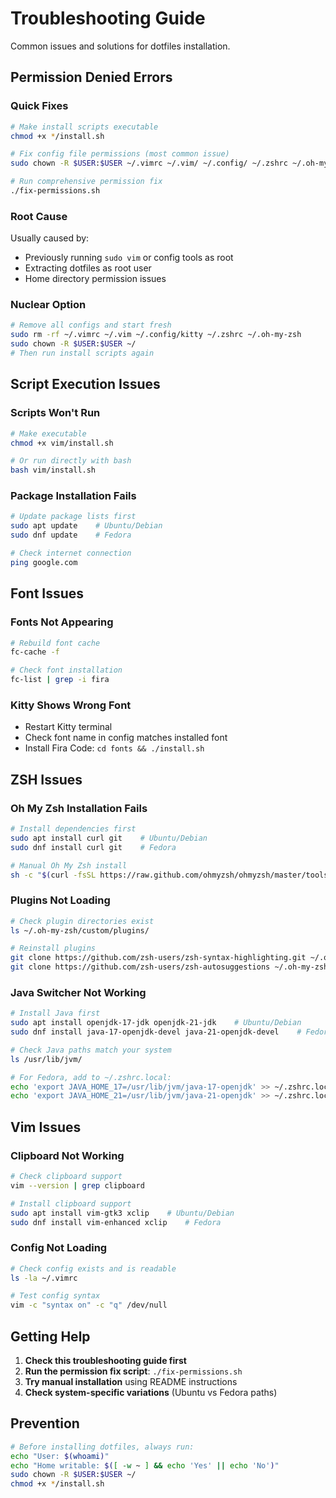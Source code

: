 # Troubleshooting Guide

Common issues and solutions for dotfiles installation.

## Permission Denied Errors

### Quick Fixes
```bash
# Make install scripts executable
chmod +x */install.sh

# Fix config file permissions (most common issue)
sudo chown -R $USER:$USER ~/.vimrc ~/.vim/ ~/.config/ ~/.zshrc ~/.oh-my-zsh/ 2>/dev/null || true

# Run comprehensive permission fix
./fix-permissions.sh
```

### Root Cause
Usually caused by:
- Previously running `sudo vim` or config tools as root
- Extracting dotfiles as root user
- Home directory permission issues

### Nuclear Option
```bash
# Remove all configs and start fresh
sudo rm -rf ~/.vimrc ~/.vim ~/.config/kitty ~/.zshrc ~/.oh-my-zsh
sudo chown -R $USER:$USER ~/
# Then run install scripts again
```

## Script Execution Issues

### Scripts Won't Run
```bash
# Make executable
chmod +x vim/install.sh

# Or run directly with bash
bash vim/install.sh
```

### Package Installation Fails
```bash
# Update package lists first
sudo apt update    # Ubuntu/Debian
sudo dnf update    # Fedora

# Check internet connection
ping google.com
```

## Font Issues

### Fonts Not Appearing
```bash
# Rebuild font cache
fc-cache -f

# Check font installation
fc-list | grep -i fira
```

### Kitty Shows Wrong Font
- Restart Kitty terminal
- Check font name in config matches installed font
- Install Fira Code: `cd fonts && ./install.sh`

## ZSH Issues

### Oh My Zsh Installation Fails
```bash
# Install dependencies first
sudo apt install curl git    # Ubuntu/Debian
sudo dnf install curl git    # Fedora

# Manual Oh My Zsh install
sh -c "$(curl -fsSL https://raw.github.com/ohmyzsh/ohmyzsh/master/tools/install.sh)"
```

### Plugins Not Loading
```bash
# Check plugin directories exist
ls ~/.oh-my-zsh/custom/plugins/

# Reinstall plugins
git clone https://github.com/zsh-users/zsh-syntax-highlighting.git ~/.oh-my-zsh/custom/plugins/zsh-syntax-highlighting
git clone https://github.com/zsh-users/zsh-autosuggestions ~/.oh-my-zsh/custom/plugins/zsh-autosuggestions
```

### Java Switcher Not Working
```bash
# Install Java first
sudo apt install openjdk-17-jdk openjdk-21-jdk    # Ubuntu/Debian
sudo dnf install java-17-openjdk-devel java-21-openjdk-devel    # Fedora

# Check Java paths match your system
ls /usr/lib/jvm/

# For Fedora, add to ~/.zshrc.local:
echo 'export JAVA_HOME_17=/usr/lib/jvm/java-17-openjdk' >> ~/.zshrc.local
echo 'export JAVA_HOME_21=/usr/lib/jvm/java-21-openjdk' >> ~/.zshrc.local
```

## Vim Issues

### Clipboard Not Working
```bash
# Check clipboard support
vim --version | grep clipboard

# Install clipboard support
sudo apt install vim-gtk3 xclip    # Ubuntu/Debian
sudo dnf install vim-enhanced xclip    # Fedora
```

### Config Not Loading
```bash
# Check config exists and is readable
ls -la ~/.vimrc

# Test config syntax
vim -c "syntax on" -c "q" /dev/null
```

## Getting Help

1. **Check this troubleshooting guide first**
2. **Run the permission fix script**: `./fix-permissions.sh`
3. **Try manual installation** using README instructions
4. **Check system-specific variations** (Ubuntu vs Fedora paths)

## Prevention

```bash
# Before installing dotfiles, always run:
echo "User: $(whoami)"
echo "Home writable: $([ -w ~ ] && echo 'Yes' || echo 'No')"
sudo chown -R $USER:$USER ~/
chmod +x */install.sh
```
